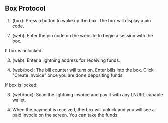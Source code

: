 ## Box Protocol

1. (box): Press a button to wake up the box. The box will display a pin code.

2. (web): Enter the pin code on the website to begin a session with the box.

If box is unlocked:

  3. (web): Enter a lightning address for receiving funds. 

  4. (web/box): The bill counter will turn on. Enter bills into the box. Click "Create Invoice" once you are done depositing funds.

If box is locked:

  3. (web/box): Scan the lightning invoice and pay it with any LNURL capable wallet.
  
  4. When the payment is received, the box will unlock and you will see a paid invocie on the screen. You can take the funds.
